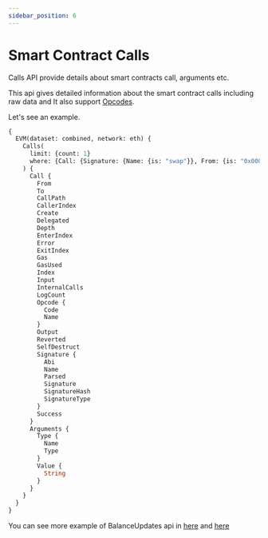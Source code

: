 ```yaml
---
sidebar_position: 6
---
```


# Smart Contract Calls

Calls API provide details about smart contracts call, arguments etc. 

This api gives detailed information about the smart contract calls including raw data and It also support [Opcodes](https://github.com/crytic/evm-opcodes).

Let's see an example.

```graphql
{
  EVM(dataset: combined, network: eth) {
    Calls(
      limit: {count: 1}
      where: {Call: {Signature: {Name: {is: "swap"}}, From: {is: "0x000000000000084e91743124a982076c59f10084"}}}
    ) {
      Call {
        From
        To
        CallPath
        CallerIndex
        Create
        Delegated
        Depth
        EnterIndex
        Error
        ExitIndex
        Gas
        GasUsed
        Index
        Input
        InternalCalls
        LogCount
        Opcode {
          Code
          Name
        }
        Output
        Reverted
        SelfDestruct
        Signature {
          Abi
          Name
          Parsed
          Signature
          SignatureHash
          SignatureType
        }
        Success
      }
      Arguments {
        Type {
          Name
          Type
        }
        Value {
          String
        }
      }
    }
  }
}

```

You can see more example of BalanceUpdates api in [here](docs/examples/balances/balance-api.md) and [here](docs/examples/nft/nft-api.md)